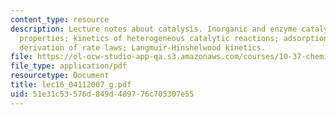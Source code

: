```yaml
---
content_type: resource
description: Lecture notes about catalysis. Inorganic and enzyme catalysts and their
  properties; kinetics of heterogeneous catalytic reactions; adsorption isotherms,
  derivation of rate laws; Langmuir-Hinshelwood kinetics.
file: https://ol-ocw-studio-app-qa.s3.amazonaws.com/courses/10-37-chemical-and-biological-reaction-engineering-spring-2007/51e31c53576d849d489776c705307e55_lec16_04112007_g.pdf
file_type: application/pdf
resourcetype: Document
title: lec16_04112007_g.pdf
uid: 51e31c53-576d-849d-4897-76c705307e55
---
```

